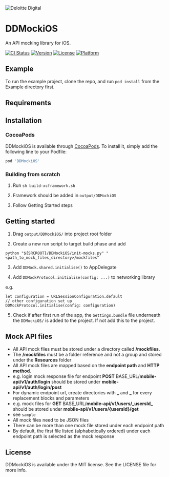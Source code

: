 ![Deloitte Digital](https://raw.githubusercontent.com/DeloitteDigitalAPAC/ddmock-ios/master/dd-logo.png)

# DDMockiOS

An API mocking library for iOS.

[![CI Status](https://img.shields.io/travis/DeloitteDigitalAPAC/ddmock-ios.svg?style=flat)](https://travis-ci.org/DeloitteDigitalAPAC/ddmock-ios)
[![Version](https://img.shields.io/cocoapods/v/DDMockiOS.svg?style=flat)](https://cocoapods.org/pods/DDMockiOS)
[![License](https://img.shields.io/cocoapods/l/DDMockiOS.svg?style=flat)](https://cocoapods.org/pods/DDMockiOS)
[![Platform](https://img.shields.io/cocoapods/p/DDMockiOS.svg?style=flat)](https://cocoapods.org/pods/DDMockiOS)

## Example

To run the example project, clone the repo, and run `pod install` from the Example directory first.

## Requirements

## Installation

### CocoaPods

DDMockiOS is available through [CocoaPods](https://cocoapods.org). To install
it, simply add the following line to your Podfile:

```ruby
pod 'DDMockiOS'
```

### Building from scratch

1. Run `sh build-xcframework.sh`

2. Framework should be added in `output/DDMockiOS`

3. Follow Getting Started steps

## Getting started

1. Drag `output/DDMockiOS/` into project root folder

2. Create a new run script to target build phase and add

`python "${SRCROOT}/DDMockiOS/init-mocks.py" "<path_to_mock_files_directory>/mockfiles"`

3. Add `DDMock.shared.initialise()` to AppDelegate

4. Add `DDMockProtocol.initialise(config: ...)` to networking library

e.g. 

```
let configuration = URLSessionConfiguration.default
// other configuration set up
DDMockProtocol.initialise(config: configuration)
```

5. Check if after first run of the app, the `Settings.bundle` file underneath the `DDMockiOS/` is added to the project. If not add this to the project.

## Mock API files

* All API mock files must be stored under a directory called __/mockfiles__.
* The  __/mockfiles__ must be a folder reference and not a group and stored under the __Resources__ folder
* All API mock files are mapped based on the __endpoint path__ and __HTTP method__.
* e.g. login mock response file for endpoint __POST__ BASE_URL/__mobile-api/v1/auth/login__ should be stored under __mobile-api/v1/auth/login/post__
* For dynamic endpoint url, create directories with __\___ and __\___ for every replacement blocks and parameters
* e.g. mock files for __GET__ BASE_URL/__mobile-api/v1/users/\_usersId\___ should be stored under __mobile-api/v1/users/{usersId}/get__
* see `sample`
* All mock files need to be JSON files
* There can be more than one mock file stored under each endpoint path
* By default, the first file listed (alphabetically ordered) under each endpoint path is selected as the mock response

## License

DDMockiOS is available under the MIT license. See the LICENSE file for more info.
